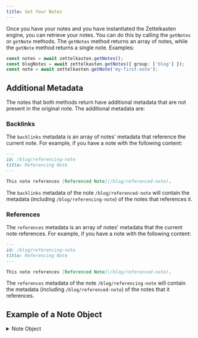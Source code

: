 ```yaml
---
title: Get Your Notes
---
```


Once you have your notes and you have instantiated the Zettelkasten engine, you can retrieve your notes. You can do this by calling the `getNotes` or `getNote` methods. The `getNotes` method returns an array of notes, while the `getNote` method returns a single note. Examples:

```ts
const notes = await zettelkasten.getNotes();
const blogNotes = await zettelkasten.getNotes({ group: ['blog'] });
const note = await zettelkasten.getNote('my-first-note');
```

## Additional Metadata

The notes that both methods return have additional metadata that are not present in the original note. The additional metadata are:

### Backlinks

The `backlinks` metadata is an array of notes' metadata that reference the current note. For example, if you have a note with the following content:

```md
---
id: /blog/referencing-note
title: Referencing Note
---

This note references [Referenced Note](/blog/referenced-note).
```

The `backlinks` metadata of the note `/blog/referenced-note` will contain the metadata (including `/blog/referencing-note`) of the notes that references it.

### References

The `references` metadata is an array of notes' metadata that the current note references. For example, if you have a note with the following content:

```md
---
id: /blog/referencing-note
title: Referencing Note
---

This note references [Referenced Note](/blog/referenced-note).
```

The `references` metadata of the note `/blog/referencing-note` will contain the metadata (including `/blog/referenced-note`) of the notes that it references.

## Example of a Note Object

<details><summary>Note Object</summary>

```ts
const note = {
  title: 'Note not a draft and reference another',
  date: '2020-01-01',
  description: 'This is note not a draft.',
  slug: 'note-not-a-draft-and-reference-note-not-a-draft',
  group: '/blog',
  content:
    '\n' +
    'This note is not a draft and reference [Note not a draft](/blog/note-not-a-draft). The `references` metadata of this note should contain "Note not a draft" id and "Note not a draft" backlinks should contain the id of this note.\n',
  id: '/blog/note-not-a-draft-and-reference-note-not-a-draft',
  formattedDate: 'January 1st, 2020',
  tags: [],
  draft: false,
  href: '/blog/note-not-a-draft-and-reference-note-not-a-draft',
  readingTime: 1,
  references: [
    {
      title: 'Note not a draft',
      date: '2020-01-01',
      description: 'This is note not a draft.',
      slug: 'note-not-a-draft',
      group: '/blog',
      id: '/blog/note-not-a-draft',
      formattedDate: 'January 1st, 2020',
      tags: [],
      draft: false,
      href: '/blog/note-not-a-draft',
      readingTime: 1,
    },
  ],
  backlinks: [],
  recommendations: [
    {
      title: 'Note not a draft',
      date: '2020-01-01',
      description: 'This is note not a draft.',
      slug: 'note-not-a-draft',
      group: '/blog',
      id: '/blog/note-not-a-draft',
      formattedDate: 'January 1st, 2020',
      tags: [],
      draft: false,
      href: '/blog/note-not-a-draft',
      readingTime: 1,
      references: [],
      backlinks: [Array],
      isReference: true,
    },
  ],
};
```

</details>
